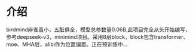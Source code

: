 # 介绍
birdmind麻雀虽小，五脏俱全，模型总参数量0.06B,此项目完全从头开始编写，参考deepseek-v3，minimind项目。采用8层block，block包含transformer、moe、MHA层，alibi作为位置偏置。正在预训练中...